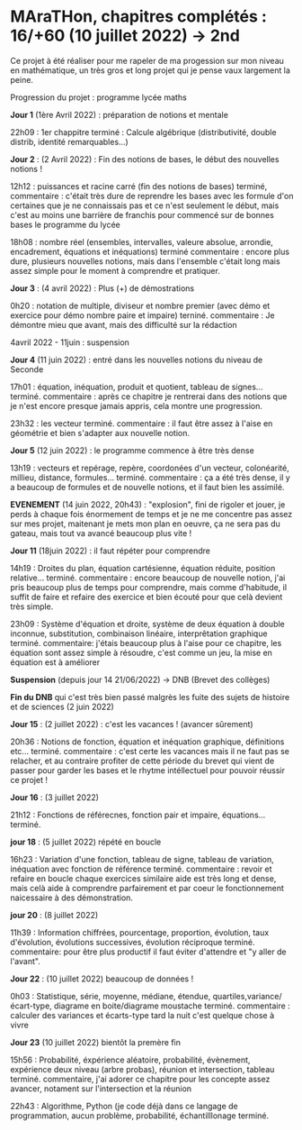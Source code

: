 # MAraTHon, chapitres complétés : 16/+60 (10 juillet 2022) -> 2nd

Ce projet à été réaliser pour me rapeler de ma progession sur mon niveau en mathématique, un très gros et long projet qui je pense vaux largement la peine.

Progression du projet : programme lycée maths

**Jour 1** (1ère Avril 2022) : préparation de notions et mentale

22h09 : 1er chappitre terminé : Calcule algébrique (distributivité, double distrib, identité remarquables...)
                           
**Jour 2** : (2 Avril 2022) : Fin des notions de bases, le début des nouvelles notions !

12h12 : puissances et racine carré (fin des notions de bases) terminé, 
commentaire : c'était très dure de reprendre les bases avec les formule d'on certaines que je ne connaissais pas 
et ce n'est seulement le début, mais c'est au moins une barrière de franchis pour commencé sur de bonnes bases le programme du lycée

18h08 : nombre réel (ensembles, intervalles, valeure absolue, arrondie, encadrement, équations et inéquations) terminé
commentaire : encore plus dure, plusieurs nouvelles notions, mais dans l'ensemble c'était long mais assez simple pour le moment à comprendre et pratiquer.

**Jour 3** : (4 avril 2022) : Plus (+) de démostrations

0h20 : notation de multiple, diviseur et nombre premier (avec démo et exercice pour démo nombre paire et impaire) terniné.
      commentaire : Je démontre mieu que avant, mais des difficulté sur la rédaction

4avril 2022 - 11juin : suspension

**Jour 4** (11 juin 2022) : entré dans les nouvelles notions du niveau de Seconde

17h01 : équation, inéquation, produit et quotient, tableau de signes... terminé.
        commentaire : après ce chapitre je rentrerai dans des notions que je n'est encore presque jamais appris, cela montre une progression.

23h32 : les vecteur terminé.
        commentaire : il faut être assez à l'aise en géométrie et bien s'adapter aux nouvelle notion.
        
**Jour 5** (12 juin 2022) : le programme commence à être très dense

13h19 : vecteurs et repérage, repère, coordonées d'un vecteur, colonéarité, millieu, distance, formules... terminé.
        commentaire : ça a été très dense, il y a beaucoup de formules et de nouvelle notions, et il faut bien les assimilé.
        
        
**EVENEMENT** (14 juin 2022, 20h43) : "explosion", fini de rigoler et jouer, je perds à chaque fois énormement de temps et je ne me
concentre pas assez sur mes projet, maitenant je mets mon plan en oeuvre, ça ne sera pas du gateau, mais tout va avancé beaucoup
plus vite !
        
**Jour 11** (18juin 2022) : il faut répéter pour comprendre

14h19 : Droites du plan, équation cartésienne, équation réduite, position relative... terminé.
        commentaire : encore beaucoup de nouvelle notion, j'ai pris beaucoup plus de temps pour comprendre, mais comme d'habitude,
        il suffit de faire et refaire des exercice et bien écouté pour que celà devient très simple.
        
23h09 : Système d'équation et droite, système de deux équation à double inconnue, substitution, combinaison linéaire, interprêtation graphique terminé.
        commentaire: j'étais beaucoup plus à l'aise pour ce chapitre, les équation sont assez simple à résoudre, c'est comme un jeu,
        la mise en équation est à améliorer

**Suspension** (depuis jour 14 21/06/2022) -> DNB (Brevet des collèges)

**Fin du DNB** qui c'est très bien passé malgrès les fuite des sujets de histoire et de sciences (2 juin 2022)

**Jour 15** : (2 juillet 2022) : c'est les vacances ! (avancer sûrement)

20h36 : Notions de fonction, équation et inéquation graphique, définitions etc... terminé.
        commentaire : c'est certe les vacances mais il ne faut pas se relacher, et au contraire profiter de cette période du brevet qui vient de passer
        pour garder les bases et le rhytme intéllectuel pour pouvoir réussir ce projet !
        
**Jour 16** : (3 juillet 2022)

21h12 : Fonctions de référecnes, fonction pair et impaire, équations... terminé.

**jour 18** : (5 juillet 2022) répété en boucle

16h23 : Variation d'une fonction, tableau de signe, tableau de variation, inéquation avec fonction de référence terminé.
        commentaire : revoir et refaire en boucle chaque exercices similaire aide est très long et dense, mais celà aide à comprendre parfairement
        et par coeur le fonctionnement naicessaire à des démonstration.
        
**jour 20** : (8 juillet 2022)

11h39 : Information chiffrées, pourcentage, proportion, évolution, taux d'évolution, évolutions successives, évolution réciproque terminé.
        commentaire: pour être plus productif il faut éviter d'attendre et "y aller de l'avant".

**Jour 22** : (10 juillet 2022) beaucoup de données !

0h03 : Statistique, série, moyenne, médiane, étendue, quartiles,variance/écart-type, diagrame en boite/diagrame moustache terminé.
       commentaire : calculer des variances et écarts-type tard la nuit c'est quelque chose à vivre

**Jour 23** (10 juillet 2022) bientôt la premère fin

15h56 : Probabilité, éxpérience aléatoire, probabilité, évènement, expérience deux niveau (arbre probas), réunion et intersection, tableau terminé.
        commentaire, j'ai adorer ce chapitre pour les concepte assez avancer, notament sur l'intersection et la réunion

22h43 : Algorithme, Python (je code déjà dans ce langage de programmation, aucun problème, probabilité, échantilllonage terminé.

